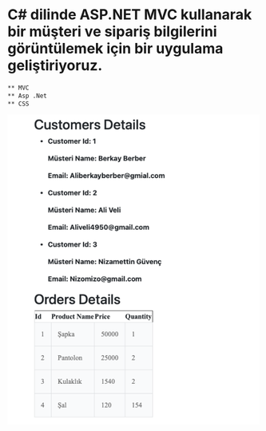 # C# dilinde ASP.NET MVC kullanarak bir müşteri ve sipariş bilgilerini görüntülemek için bir uygulama geliştiriyoruz.

    ** MVC
    ** Asp .Net
    ** CSS

![image](https://github.com/aliberkayberber/BasicMVCProject/blob/main/Table.png)